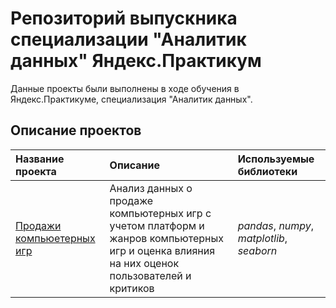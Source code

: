 
# Репозиторий выпускника специализации "Аналитик данных" Яндекс.Практикум

Данные проекты были выполнены в ходе обучения в Яндекс.Практикуме, специализация "Аналитик данных".

## Описание проектов 


| Название проекта | Описание | Используемые библиотеки | 
| :---------------------- | :---------------------- | :---------------------- |
| [Продажи компьюетерных игр](games) | Анализ данных о продаже компьютерных игр с учетом платформ и жанров компьютерных игр и оценка влияния на них оценок пользователей и критиков| *pandas*, *numpy*,  *matplotlib*, *seaborn*  |
  


  
